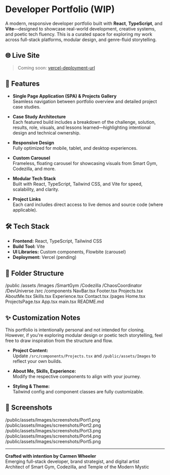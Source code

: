 # Developer Portfolio (WIP)

A modern, responsive developer portfolio built with **React**, **TypeScript**, and **Vite**—designed to showcase real-world development, creative systems, and poetic tech fluency. This is a curated space for exploring my work across full-stack platforms, modular design, and genre-fluid storytelling.

## 🌐 Live Site

> Coming soon: [vercel-deployment-url](https://your-vercel-url.com)

## 🚀 Features

- **Single Page Application (SPA) & Projects Gallery**  
  Seamless navigation between portfolio overview and detailed project case studies.

- **Case Study Architecture**  
  Each featured build includes a breakdown of the challenge, solution, results, role, visuals, and lessons learned—highlighting intentional design and technical ownership.

- **Responsive Design**  
  Fully optimized for mobile, tablet, and desktop experiences.

- **Custom Carousel**  
  Frameless, floating carousel for showcasing visuals from Smart Gym, Codezilla, and more.

- **Modular Tech Stack**  
  Built with React, TypeScript, Tailwind CSS, and Vite for speed, scalability, and clarity.

- **Project Links**  
  Each card includes direct access to live demos and source code (where applicable).

## 🛠️ Tech Stack

- **Frontend:** React, TypeScript, Tailwind CSS  
- **Build Tool:** Vite  
- **UI Libraries:** Custom components, Flowbite (carousel)  
- **Deployment:** Vercel (pending)

## 📁 Folder Structure
/public /assets /Images /SmartGym /Codezilla /ChaosCoordinator /DevUniverse /src /components NavBar.tsx Footer.tsx Projects.tsx AboutMe.tsx Skills.tsx Experience.tsx Contact.tsx /pages Home.tsx ProjectsPage.tsx App.tsx main.tsx README.md

## ✨ Customization Notes

This portfolio is intentionally personal and not intended for cloning. However, if you're exploring modular design or poetic tech storytelling, feel free to draw inspiration from the structure and flow.

- **Project Content:**  
  Update `/src/components/Projects.tsx` and `/public/assets/Images` to reflect your own builds.

- **About Me, Skills, Experience:**  
  Modify the respective components to align with your journey.

- **Styling & Theme:**  
  Tailwind config and component classes are fully customizable.

## 📸 Screenshots
/public/assets/Images/screenshots/Port1.png
/public/assets/Images/screenshots/Port2.png
/public/assets/Images/screenshots/Port3.png
/public/assets/Images/screenshots/Port4.png
/public/assets/Images/screenshots/Port5.png







---

**Crafted with intention by Carmen Wheeler**  
Emerging full-stack developer, brand strategist, and digital artist  
Architect of Smart Gym, Codezilla, and Temple of the Modern Mystic
